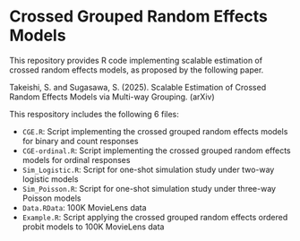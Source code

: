 # Crossed Grouped Random Effects Models

This repository provides R code implementing scalable estimation of crossed random effects models, as proposed by the following paper.

Takeishi, S. and Sugasawa, S. (2025). Scalable Estimation of Crossed Random Effects Models via Multi-way Grouping. (arXiv)

This respository includes the following 6 files: 

- `CGE.R`: Script implementing the crossed grouped random effects models for binary and count responses
- `CGE-ordinal.R`: Script implementing the crossed grouped random effects models for ordinal responses
- `Sim_Logistic.R`: Script for one-shot simulation study under two-way logistic models
- `Sim_Poisson.R`: Script for one-shot simulation study under three-way Poisson models
- `Data.RData`: 100K MovieLens data
- `Example.R`: Script applying the crossed grouped random effects ordered probit models to 100K MovieLens data

